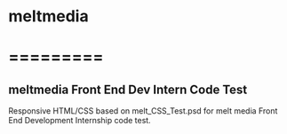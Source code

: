 # meltmedia
# =========

## meltmedia Front End Dev Intern Code Test

Responsive HTML/CSS based on melt_CSS_Test.psd for melt media Front End Development Internship code test.
